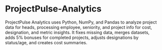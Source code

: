 # ProjectPulse-Analytics
ProjectPulse Analytics uses Python, NumPy, and Pandas to analyze project data for heads, processing employee, seniority, and project info for cost, designation, and metric insights. It fixes missing data, merges datasets, adds 5% bonuses for completed projects, adjusts designations by status/age, and creates cost summaries.
